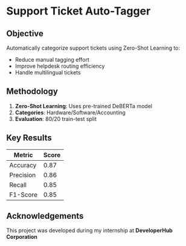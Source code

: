 # Support Ticket Auto-Tagger

## Objective
Automatically categorize support tickets using Zero-Shot Learning to:
- Reduce manual tagging effort
- Improve helpdesk routing efficiency
- Handle multilingual tickets

## Methodology
1. **Zero-Shot Learning**: Uses pre-trained DeBERTa model
2. **Categories**: Hardware/Software/Accounting
3. **Evaluation**: 80/20 train-test split

## Key Results
| Metric       | Score |
|--------------|-------|
| Accuracy     | 0.87  |
| Precision    | 0.86  |
| Recall       | 0.85  |
| F1-Score     | 0.85  |

## Acknowledgements
This project was developed during my internship at **DeveloperHub Corporation**
